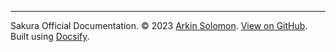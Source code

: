 <footer>
  <hr />

  <!--I need to put it within the footer tag, so markdown breaks-->
  Sakura Official Documentation. &copy; 2023 <a href="https://arkinsolomon.net">Arkin Solomon</a>. <a href="https://github.com/ArkinSolomon/sakura-docs">View on GitHub</a>. Built using <a href="https://docsify.js.org/#/">Docsify</a>.
</footer>